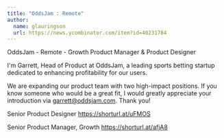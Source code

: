 ```yaml
---
title: "OddsJam : Remote"
author:
  name: glauringson
  url: https://news.ycombinator.com/item?id=40231784
---
```

OddsJam - Remote - Growth Product Manager &amp; Product Designer

I&#x27;m Garrett, Head of Product at OddsJam, a leading sports betting startup dedicated to enhancing profitability for our users.

We are expanding our product team with two high-impact positions. If you know someone who would be a great fit, I would greatly appreciate your introduction via garrett@oddsjam.com. Thank you!

Senior Product Designer
<a href="https:&#x2F;&#x2F;shorturl.at&#x2F;uFMOS" rel="nofollow">https:&#x2F;&#x2F;shorturl.at&#x2F;uFMOS</a>

Senior Product Manager, Growth
<a href="https:&#x2F;&#x2F;shorturl.at&#x2F;afjA8" rel="nofollow">https:&#x2F;&#x2F;shorturl.at&#x2F;afjA8</a>
